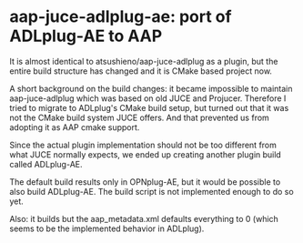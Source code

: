 # aap-juce-adlplug-ae: port of ADLplug-AE to AAP

It is almost identical to atsushieno/aap-juce-adlplug as a plugin, but the
entire build structure has changed and it is CMake based project now.

A short background on the build changes: it became impossible to maintain
aap-juce-adlplug which was based on old JUCE and Projucer. Therefore I tried
to migrate to ADLplug's CMake build setup, but turned out that it was not
the CMake build system JUCE offers. And that prevented us from adopting it
as AAP cmake support.

Since the actual plugin implementation should not be too different from
what JUCE normally expects, we ended up creating another plugin build called
ADLplug-AE.

The default build results only in OPNplug-AE, but it would be possible to
also build ADLplug-AE. The build script is not implemented enough to do so yet.

Also: it builds but the aap_metadata.xml defaults everything to 0 (which
seems to be the implemented behavior in ADLplug).
